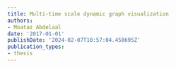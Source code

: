 ```yaml
---
title: Multi-time scale dynamic graph visualization
authors:
- Moataz Abdelaal
date: '2017-01-01'
publishDate: '2024-02-07T10:57:04.458695Z'
publication_types:
- thesis
---
```

